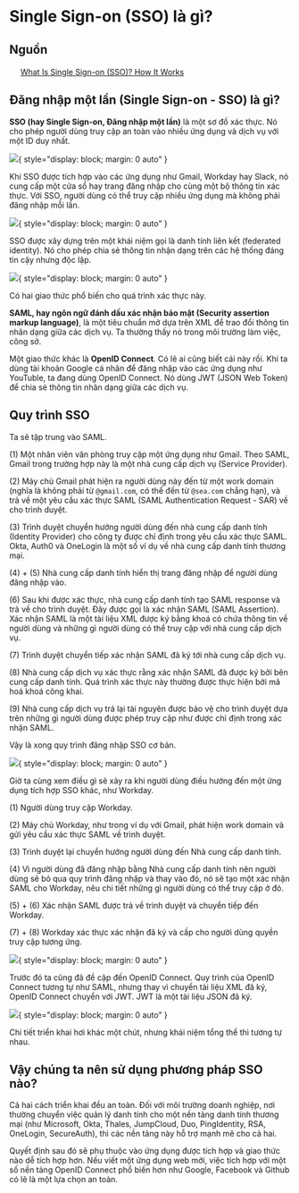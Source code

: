 # Single Sign-on (SSO) là gì?

## Nguồn

<img src="../../../img/bytebytego.png" width="16" height="16"/> [What Is Single Sign-on (SSO)? How It Works](https://www.youtube.com/watch?v=O1cRJWYF-g4)

## Đăng nhập một lần (Single Sign-on - SSO) là gì?

**SSO (hay Single Sign-on, Đăng nhập một lần)** là một sơ đồ xác thực. Nó cho phép người dùng truy cập an toàn vào nhiều ứng dụng và dịch vụ với một ID duy nhất. 

![](figure1.png){ style="display: block; margin: 0 auto" }

Khi SSO được tích hợp vào các ứng dụng như Gmail, Workday hay Slack, nó cung cấp một cửa sổ hay trang đăng nhập cho cùng một bộ thông tin xác thực. Với SSO, người dùng có thể truy cập nhiều ứng dụng mà không phải đăng nhập mỗi lần.

![](figure2.png){ style="display: block; margin: 0 auto" }

SSO được xây dựng trên một khái niệm gọi là danh tính liên kết (federated identity). Nó cho phép chia sẻ thông tin nhận dạng trên các hệ thống đáng tin cậy nhưng độc lập. 

![](figure3.png){ style="display: block; margin: 0 auto" }

Có hai giao thức phổ biến cho quá trình xác thực này.

**SAML, hay ngôn ngữ đánh dấu xác nhận bảo mật (Security assertion markup language)**, là một tiêu chuẩn mở dựa trên XML để trao đổi thông tin nhân dạng giữa các dịch vụ. Ta thường thấy nó trong môi trường làm việc, công sở. 

Một giao thức khác là **OpenID Connect**. Có lẽ ai cũng biết cái này rồi. Khi ta dùng tài khoản Google cá nhân để đăng nhập vào các ứng dụng như YouTuble, ta đang dùng OpenID Connect. Nó dùng JWT (JSON Web Token) để chia sẻ thông tin nhân dạng giữa các dịch vụ.

## Quy trình SSO

Ta sẽ tập trung vào SAML.

(1) Một nhân viên văn phòng truy cập một ứng dụng như Gmail. Theo SAML, Gmail trong trường hợp này là một nhà cung cấp dịch vụ (Service Provider). 

(2) Máy chủ Gmail phát hiện ra người dùng này đến từ một work domain (nghĩa là không phải từ `@gmail.com`, có thể đến từ `@sea.com` chẳng hạn), và trả về một yêu cầu xác thực SAML (SAML Authentication Request - SAR) về cho trình duyệt. 

(3) Trình duyệt chuyển hướng người dùng đến nhà cung cấp danh tính (Identity Provider) cho công ty được chỉ định trong yêu cầu xác thực SAML. Okta, Auth0 và OneLogin là một số ví dụ về nhà cung cấp danh tính thương mại. 

(4) + (5) Nhà cung cấp danh tính hiển thị trang đăng nhập để người dùng đăng nhập vào. 

(6) Sau khi được xác thực, nhà cung cấp danh tính tạo SAML response và trả về cho trình duyệt. Đây được gọi là xác nhận SAML (SAML Assertion). Xác nhận SAML là một tài liệu XML được ký bằng khoá có chứa thông tin về người dùng và những gì người dùng có thể truy cập với nhà cung cấp dịch vụ.

(7) Trình duyệt chuyển tiếp xác nhận SAML đã ký tới nhà cung cấp dịch vụ.

(8) Nhà cung cấp dịch vụ xác thực rằng xác nhận SAML đã được ký bởi bên cung cấp danh tính. Quá trình xác thực này thường được thực hiện bởi mã hoá khoá công khai. 

(9) Nhà cung cấp dịch vụ trả lại tài nguyên được bảo vệ cho trình duyệt dựa trên những gì người dùng được phép truy cập như được chỉ định trong xác nhận SAML. 

Vậy là xong quy trình đăng nhập SSO cơ bản.

![](figure4.png){ style="display: block; margin: 0 auto" }

Giờ ta cùng xem điều gì sẽ xảy ra khi người dùng điều hướng đến một ứng dụng tích hợp SSO khác, như Workday. 

(1) Người dùng truy cập Workday.

(2) Máy chủ Workday, như trong ví dụ với Gmail, phát hiện work domain và gửi yêu cầu xác thực SAML về trình duyệt. 

(3) Trình duyệt lại chuyển hướng người dùng đến Nhà cung cấp danh tính. 

(4) Vì người dùng đã đăng nhập bằng Nhà cung cấp danh tính nên người dùng sẽ bỏ qua quy trình đăng nhập và thay vào đó, nó sẽ tạo một xác nhận SAML cho Workday, nêu chi tiết những gì người dùng có thể truy cập ở đó. 

(5) + (6) Xác nhận SAML được trả về trình duyệt và chuyển tiếp đến Workday. 

(7) + (8) Workday xác thực xác nhận đã ký và cấp cho người dùng quyền truy cập tương ứng.

![](figure5.png){ style="display: block; margin: 0 auto" }

Trước đó ta cũng đã đề cập đến OpenID Connect. Quy trình của OpenID Connect tương tự như SAML, nhưng thay vì chuyển tài liệu XML đã ký, OpenID Connect chuyển với JWT. JWT là một tài liệu JSON đã ký.

![](figure6.png){ style="display: block; margin: 0 auto" }

Chi tiết triển khai hơi khác một chút, nhưng khái niệm tổng thể thì tương tự nhau. 

## Vậy chúng ta nên sử dụng phương pháp SSO nào?

Cả hai cách triển khai đều an toàn. Đối với môi trường doanh nghiệp, nơi thường chuyển việc quản lý danh tính cho một nền tảng danh tính thương mại (như Microsoft, Okta, Thales, JumpCloud, Duo, PingIdentity, RSA, OneLogin, SecureAuth), thì các nền tảng này hỗ trợ mạnh mẽ cho cả hai. 

Quyết định sau đó sẽ phụ thuộc vào ứng dụng được tích hợp và giao thức nào dễ tích hợp hơn. Nếu viết một ứng dụng web mới, việc tích hợp với một số nền tảng OpenID Connect phổ biến hơn như Google, Facebook và Github có lẽ là một lựa chọn an toàn.
